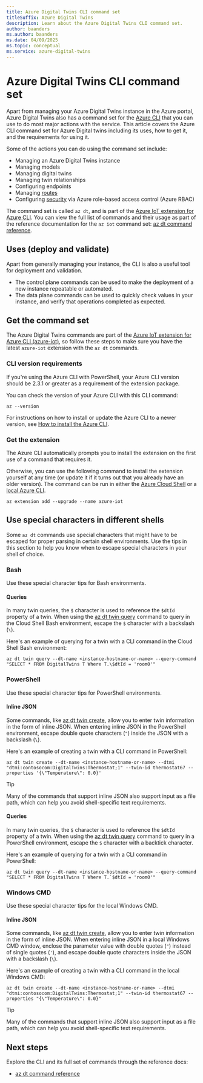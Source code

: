 ```yaml
---
title: Azure Digital Twins CLI command set
titleSuffix: Azure Digital Twins
description: Learn about the Azure Digital Twins CLI command set.
author: baanders
ms.author: baanders
ms.date: 04/09/2025
ms.topic: conceptual
ms.service: azure-digital-twins
---
```


# Azure Digital Twins CLI command set

Apart from managing your Azure Digital Twins instance in the Azure portal, Azure Digital Twins also has a command set for the [Azure CLI](/cli/azure/what-is-azure-cli) that you can use to do most major actions with the service. This article covers the Azure CLI command set for Azure Digital twins including its uses, how to get it, and the requirements for using it.

Some of the actions you can do using the command set include:
* Managing an Azure Digital Twins instance
* Managing models
* Managing digital twins
* Managing twin relationships
* Configuring endpoints
* Managing [routes](concepts-route-events.md)
* Configuring [security](concepts-security.md) via Azure role-based access control (Azure RBAC)

The command set is called `az dt`, and is part of the [Azure IoT extension for Azure CLI](https://github.com/Azure/azure-iot-cli-extension). You can view the full list of commands and their usage as part of the reference documentation for the `az iot` command set: [az dt command reference](/cli/azure/dt).

## Uses (deploy and validate)

Apart from generally managing your instance, the CLI is also a useful tool for deployment and validation.
* The control plane commands can be used to make the deployment of a new instance repeatable or automated.
* The data plane commands can be used to quickly check values in your instance, and verify that operations completed as expected.

## Get the command set

The Azure Digital Twins commands are part of the [Azure IoT extension for Azure CLI (azure-iot)](https://github.com/Azure/azure-iot-cli-extension), so follow these steps to make sure you have the latest `azure-iot` extension with the `az dt` commands.

### CLI version requirements

If you're using the Azure CLI with PowerShell, your Azure CLI version should be 2.3.1 or greater as a requirement of the extension package.

You can check the version of your Azure CLI with this CLI command:
```azurecli
az --version
```

For instructions on how to install or update the Azure CLI to a newer version, see [How to install the Azure CLI](/cli/azure/install-azure-cli).

### Get the extension

The Azure CLI automatically prompts you to install the extension on the first use of a command that requires it.

Otherwise, you can use the following command to install the extension yourself at any time (or update it if it turns out that you already have an older version). The command can be run in either the [Azure Cloud Shell](../cloud-shell/overview.md) or a [local Azure CLI](/cli/azure/install-azure-cli).

```azurecli-interactive
az extension add --upgrade --name azure-iot
```

## Use special characters in different shells

Some `az dt` commands use special characters that might have to be escaped for proper parsing in certain shell environments. Use the tips in this section to help you know when to escape special characters in your shell of choice.

### Bash

Use these special character tips for Bash environments.

#### Queries

In many twin queries, the `$` character is used to reference the `$dtId` property of a twin. When using the [az dt twin query](/cli/azure/dt/twin#az-dt-twin-query) command to query in the Cloud Shell Bash environment, escape the `$` character with a backslash (`\`).

Here's an example of querying for a twin with a CLI command in the Cloud Shell Bash environment:

```azurecli
az dt twin query --dt-name <instance-hostname-or-name> --query-command "SELECT * FROM DigitalTwins T Where T.\$dtId = 'room0'"
```

### PowerShell

Use these special character tips for PowerShell environments.

#### Inline JSON

Some commands, like [az dt twin create](/cli/azure/dt/twin#az-dt-twin-create), allow you to enter twin information in the form of inline JSON. When entering inline JSON in the PowerShell environment, escape double quote characters (`"`) inside the JSON with a backslash (`\`). 

Here's an example of creating a twin with a CLI command in PowerShell:

```azurecli
az dt twin create --dt-name <instance-hostname-or-name> --dtmi "dtmi:contosocom:DigitalTwins:Thermostat;1" --twin-id thermostat67 --properties '{\"Temperature\": 0.0}'
```

>[!TIP]
>Many of the commands that support inline JSON also support input as a file path, which can help you avoid shell-specific text requirements.

#### Queries

In many twin queries, the `$` character is used to reference the `$dtId` property of a twin. When using the [az dt twin query](/cli/azure/dt/twin#az-dt-twin-query) command to query in a PowerShell environment, escape the `$` character with a backtick character.

Here's an example of querying for a twin with a CLI command in PowerShell:

```azurecli
az dt twin query --dt-name <instance-hostname-or-name> --query-command "SELECT * FROM DigitalTwins T Where T.`$dtId = 'room0'"
```

### Windows CMD

Use these special character tips for the local Windows CMD.

#### Inline JSON

Some commands, like [az dt twin create](/cli/azure/dt/twin#az-dt-twin-create), allow you to enter twin information in the form of inline JSON. When entering inline JSON in a local Windows CMD window, enclose the parameter value with double quotes (`"`) instead of single quotes (`'`), and escape double quote characters inside the JSON with a backslash (`\`). 

Here's an example of creating a twin with a CLI command in the local Windows CMD:

```azurecli
az dt twin create --dt-name <instance-hostname-or-name> --dtmi "dtmi:contosocom:DigitalTwins:Thermostat;1" --twin-id thermostat67 --properties "{\"Temperature\": 0.0}"
```

>[!TIP]
>Many of the commands that support inline JSON also support input as a file path, which can help you avoid shell-specific text requirements.

## Next steps

Explore the CLI and its full set of commands through the reference docs:
* [az dt command reference](/cli/azure/dt)